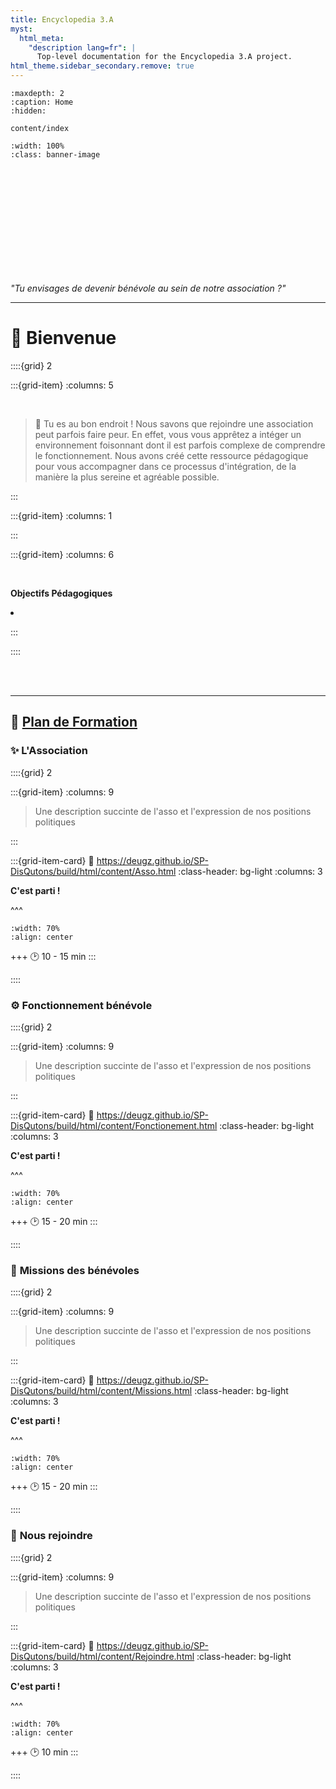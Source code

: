 ```yaml
---
title: Encyclopedia 3.A
myst:
  html_meta:
    "description lang=fr": |
      Top-level documentation for the Encyclopedia 3.A project.
html_theme.sidebar_secondary.remove: true
---
```


```{toctree}
:maxdepth: 2
:caption: Home
:hidden:

content/index
```


```{image} _static/Banner/Banner-crop1.png
:width: 100%
:class: banner-image

```

<br>
<br>
<br>
<br>
<br>
<br>
<br>
<br>
<br>
<br>

<p class="p-emphase">  <em>"Tu envisages de devenir bénévole au sein de notre association ?"</em> </p>

***


# 👋 **Bienvenue**

::::{grid} 2

:::{grid-item}
:columns: 5

<br>

>📍 Tu es au bon endroit ! Nous savons que rejoindre une association peut parfois faire peur. En effet, vous vous apprêtez a intéger un environnement foisonnant dont il est parfois complexe de comprendre le fonctionnement. Nous avons créé cette ressource pédagogique pour vous accompagner dans ce processus d'intégration, de la manière la plus sereine et agréable possible. 


:::

:::{grid-item}
:columns: 1


:::

:::{grid-item}
:columns: 6

<script src="https://unpkg.com/@dotlottie/player-component@latest/dist/dotlottie-player.mjs" type="module"></script> 
<dotlottie-player src="https://lottie.host/4d96bd38-a245-4923-8bdb-7519adc0029f/5qfZuFYSWp.json" background="transparent" speed="1" style="width: 80%; height: auto; display: block; margin: auto;" loop autoplay></dotlottie-player>

<br>

<div id="div-colour"> 
    
<strong>Objectifs Pédagogiques</strong>

<li></li>    
    
    
    
    
</div>

:::

::::


<br>
<br>

***


<h2><strong> 🔎 <u> Plan de Formation </u></strong></h2>


<h3> ✨ <strong>L'Association </strong> </h3>

::::{grid} 2

:::{grid-item}
:columns: 9
> Une description succinte de l'asso et l'expression de nos positions politiques

:::

:::{grid-item-card}
:link: https://deugz.github.io/SP-DisQutons/build/html/content/Asso.html
:class-header: bg-light
:columns: 3

**C'est parti !** 

^^^

```{image} _static/Logos/Q-logo-capture.png
:width: 70%
:align: center
```

+++
🕑 10 - 15 min
:::

::::

<h3> ⚙ <strong>Fonctionnement bénévole</strong> </h3>

::::{grid} 2

:::{grid-item}
:columns: 9
> Une description succinte de l'asso et l'expression de nos positions politiques

:::

:::{grid-item-card}
:link: https://deugz.github.io/SP-DisQutons/build/html/content/Fonctionement.html
:class-header: bg-light
:columns: 3

**C'est parti !** 

^^^

```{image} _static/Logos/Q-logo-capture.png
:width: 70%
:align: center

```

+++
🕑 15 - 20 min
:::

::::

<h3> 💪 <strong> Missions des bénévoles</strong> </h3>

::::{grid} 2

:::{grid-item}
:columns: 9
> Une description succinte de l'asso et l'expression de nos positions politiques

:::

:::{grid-item-card}
:link: https://deugz.github.io/SP-DisQutons/build/html/content/Missions.html
:class-header: bg-light
:columns: 3

**C'est parti !** 

^^^

```{image} _static/Logos/Q-logo-capture.png
:width: 70%
:align: center

```

+++
🕑 15 - 20 min
:::

::::

<h3> 🧡 <strong> Nous rejoindre</strong> </h3>

::::{grid} 2

:::{grid-item}
:columns: 9
> Une description succinte de l'asso et l'expression de nos positions politiques

:::

:::{grid-item-card}
:link: https://deugz.github.io/SP-DisQutons/build/html/content/Rejoindre.html
:class-header: bg-light
:columns: 3

**C'est parti !** 

^^^

```{image} _static/Logos/Q-logo-capture.png
:width: 70%
:align: center

```

+++
🕑 10 min
:::

::::

